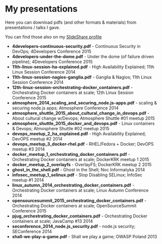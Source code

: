 # My presentations #

Here you can download pdfs (and other formats & materials) from presentations / talks I gave.

You can find those also on my [SlideShare profile](http://www.slideshare.net/d0cent)

- **4developers-continuous-security.pdf** - Continuous Security in DevOps; 4Developers Conference 2015
- **4developers-under-the-dome.pdf** - Under the dome (of failure driven pipeline); 4Developers Conference 2015
- **11th-linux-session-ha-explained.pdf** - High Availability Explained; 11th Linux Session Conference 2014
- **11th-linux-session-nagios-ganglia.pdf** - Ganglia & Nagios; 11th Linux Session Conference 2014
- **12th-linux-session-orchestrating-docker_containers.pdf** - Orchestrating Docker containers at scale; 12th Linux Session Conference 2015
- **atmosphere_2014_scaling_and_securing_node.js-apps.pdf** - scaling & securing node.js apps; Atmosphere Conference 2014
- **atmosphere_shuttle_2015_about_cultural_change_in_devops.pdf** - About cultural change w/Devops; Atmosphere Shuttle #01 meetup 2015
- **atmosphere_shuttle_2015_docker_and_devops.pdf** - Linux containers & Devops; Atmosphere Shuttle #02 meetup 2015
- **devops_meetup_2_ha_explained.pdf** - High Availability Explained; DevOPS meetup #2 2014
- **devops_meetup_3_docker-rhel.pdf** - RHEL/Fedora + Docker; DevOPS meetup #3 2014
- **docker_meetup_1_orchestrating_docker_containers.pdf** - Orchestrating Docker containers at scale; DockerKRK meetup 1 2015
- **docker_meetup_2_overlayfs** - OverlayFS; DockerKRK meetup 2 2015
- **ghost_in_the_shell.pdf** - Ghost in the Shell; Noc Informatyka 2014
- **infosec_meetup_1_selinux.pdf** - Stop Disabling SELinux; InfoSec meetup #1 2014
- **linux_autumn_2014_orchestrating_docker_containers.pdf** - Orchestrating Docker containers at scale; Linux Autumn Conference 2014
- **opensourcesummit_2015_orchestrating_docker_containers.pdf** - Orchestrating Docker containers at scale; OpenSourceSummit Conference 2015
- **pjug_orchestrating_docker_containers.pdf** - Orchestrating Docker containers at scale; JavaCamp #13 2014
- **seconference_2014_node.js_security.pdf** - node.js security; SEConference 2014
- **shall-we-play-a-game.pdf** - Shall we play a game; OWASP Poland 2013
